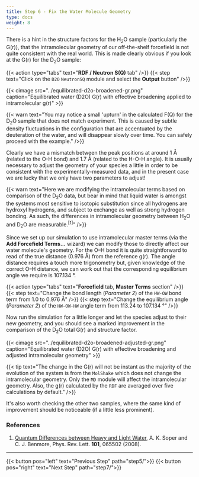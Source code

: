 ```yaml
---
title: Step 6 - Fix the Water Molecule Geometry
type: docs
weight: 8
---
```



There is a hint in the structure factors for the H<sub>2</sub>O sample (particularly the G(r)), that the intramolecular geometry of our off-the-shelf forcefield is not quite consistent with the real world.  This is made clearly obvious if you look at the G(r) for the D<sub>2</sub>O sample:

{{< action type="tabs" text="**RDF / Neutron S(Q)** tab" />}}
{{< step text="Click on the `D2O` `NeutronSQ` module and select the **Output** button" />}}


{{< cimage src="../equilibrated-d2o-broadened-gr.png" caption="Equilibrated water (D2O) G(r) with effective broadening applied to intramolecular g(r)" >}}

{{< warn text="You may notice a small 'upturn' in the calculated F(Q) for the D<sub>2</sub>O sample that does not match experiment. This is caused by subtle density fluctuations in the configuration that are accentuated by the deuteration of the water, and will disappear slowly over time. You can safely proceed with the example." />}}

Clearly we have a mismatch between the peak positions at around 1 &#8491; (related to the O-H bond) and 1.7 &#8491; (related to the H-O-H angle). It is usually necessary to adjust the geometry of your species a little in order to be consistent with the experimentally-measured data, and in the present case we are lucky that we only have two parameters to adjust!

{{< warn text="Here we are modifying the intramolecular terms based on comparison of the D<sub>2</sub>O data, but bear in mind that liquid water is amongst the systems most sensitive to isotopic substitution since all hydrogens are hydroxyl hydrogens, and subject to exchange as well as strong hydrogen bonding. As such, the differences in intramolecular geometry between H<sub>2</sub>O and D<sub>2</sub>O are measurable.<sup>[1]</sup>" />}}

Since we set up our simulation to use intramolecular master terms (via the **Add Forcefield Terms...** wizard) we can modify those to directly affect our water molecule's geometry. For the O&ndash;H bond it is quite straightforward to read of the true distance (0.976 &#8491;) from the reference g(r). The angle distance requires a touch more trigonometry but, given knowledge of the correct O&ndash;H distance, we can work out that the corresponding equilibrium angle we require is 107.134 &deg;.

{{< action type="tabs" text="**Forcefield** tab, **Master Terms** section" />}}
{{< step text="Change the bond length (_Parameter 2_) of the `HW-OW` bond term from 1.0 to 0.976 &#8491;" />}}
{{< step text="Change the equilibrium angle (_Parameter 2_) of the `HW-OW-HW` angle term from 113.24 to 107.134 &deg;" />}}

Now run the simulation for a little longer and let the species adjust to their new geometry, and you should see a marked improvement in the comparison of the D<sub>2</sub>O total G(r) and structure factor.

{{< cimage src="../equilibrated-d2o-broadened-adjusted-gr.png" caption="Equilibrated water (D2O) G(r) with effective broadening and adjusted intramolecular geometry" >}}

{{< tip text="The change in the G(r) will not be instant as the majority of the evolution of the system is from the `MolShake` which does not change the intramolecular geometry. Only the `MD` module will affect the intramolecular geometry. Also, the g(r) calculated by the `RDF` are averaged over five calculations by default." />}}

It's also worth checking the other two samples, where the same kind of improvement should be noticeable (if a little less prominent).

### References
1. [Quantum Differences between Heavy and Light Water](https://journals.aps.org/prl/abstract/10.1103/PhysRevLett.101.065502), A. K. Soper and C. J. Benmore, Phys. Rev. Lett. **101**, 065502 (2008).

* * *
{{< button pos="left" text="Previous Step" path="step5/">}}
{{< button pos="right" text="Next Step" path="step7/">}}
